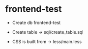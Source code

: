 frontend-test
=============

- Create db frontend-test
- Create table -> sql/create_table.sql

- CSS is built from -> less/main.less